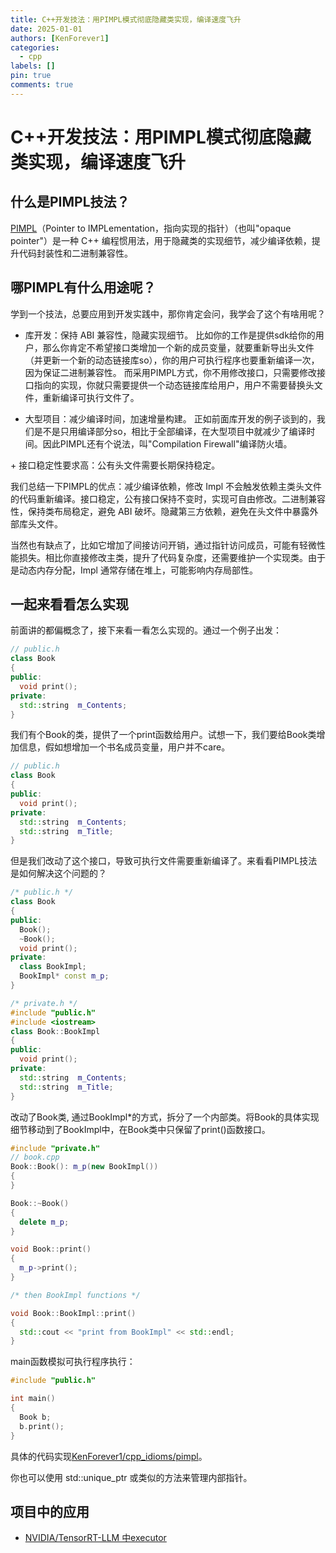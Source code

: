 ```yaml
---
title: C++开发技法：用PIMPL模式彻底隐藏类实现，编译速度飞升
date: 2025-01-01
authors: [KenForever1]
categories: 
  - cpp
labels: []
pin: true
comments: true
---
```


# C++开发技法：用PIMPL模式彻底隐藏类实现，编译速度飞升

## 什么是PIMPL技法？
<!-- more -->
[PIMPL‌](https://en.wikibooks.org/wiki/C%2B%2B_Programming/Idioms)（Pointer to IMPLementation，指向实现的指针）（也叫"opaque pointer"）是一种 C++ 编程惯用法，用于‌隐藏类的实现细节‌，减少编译依赖，提升代码封装性和二进制兼容性。

## 哪PIMPL有什么用途呢？

学到一个技法，总要应用到开发实践中，那你肯定会问，我学会了这个有啥用呢？

+ 库开发‌：保持 ABI 兼容性，隐藏实现细节。
比如你的工作是提供sdk给你的用户，那么你肯定不希望接口类增加一个新的成员变量，就要重新导出头文件（并更新一个新的动态链接库so），你的用户可执行程序也要重新编译一次，因为保证二进制兼容性。
而采用PIMPL方式，你不用修改接口，只需要修改接口指向的实现，你就只需要提供一个动态链接库给用户，用户不需要替换头文件，重新编译可执行文件了。

+ ‌大型项目‌：减少编译时间，加速增量构建。
正如前面库开发的例子谈到的，我们是不是只用编译部分so，相比于全部编译，在大型项目中就减少了编译时间。因此PIMPL还有个说法，叫"Compilation Firewall"编译防火墙。

‌+ 接口稳定性要求高‌：公有头文件需要长期保持稳定。

我们总结一下PIMPL的优点：‌减少编译依赖‌，修改 Impl 不会触发依赖主类头文件的代码重新编译。‌接口稳定，公有接口保持不变时，实现可自由修改。‌二进制兼容性‌，保持类布局稳定，避免 ABI 破坏。隐藏第三方依赖‌，避免在头文件中暴露外部库头文件。

当然也有缺点了‌，比如它增加了间接访问开销‌，通过指针访问成员，可能有轻微性能损失。‌相比你直接修改主类，提升了代码复杂度‌，还需要维护一个实现类。由于是动态内存分配‌，Impl 通常存储在堆上，可能影响内存局部性。

## 一起来看看怎么实现

前面讲的都偏概念了，接下来看一看怎么实现的。通过一个例子出发：

```c++
// public.h
class Book
{
public:
  void print();
private:
  std::string  m_Contents;
}
```
我们有个Book的类，提供了一个print函数给用户。试想一下，我们要给Book类增加信息，假如想增加一个书名成员变量，用户并不care。
```c++
// public.h
class Book
{
public:
  void print();
private:
  std::string  m_Contents;
  std::string  m_Title;
}
```
但是我们改动了这个接口，导致可执行文件需要重新编译了。来看看PIMPL技法是如何解决这个问题的？

```c++
/* public.h */
class Book
{
public:
  Book();
  ~Book();
  void print();
private:
  class BookImpl;
  BookImpl* const m_p;
}
```

```c++
/* private.h */
#include "public.h"
#include <iostream>
class Book::BookImpl
{
public:
  void print();
private:
  std::string  m_Contents;
  std::string  m_Title;
}
```

改动了Book类, 通过BookImpl*的方式，拆分了一个内部类。将Book的具体实现细节移动到了BookImpl中，在Book类中只保留了print()函数接口。

```c++
#include "private.h"
// book.cpp
Book::Book(): m_p(new BookImpl())
{
}

Book::~Book()
{
  delete m_p;
}

void Book::print()
{
  m_p->print();
}

/* then BookImpl functions */

void Book::BookImpl::print()
{
  std::cout << "print from BookImpl" << std::endl;
}
```
main函数模拟可执行程序执行：
```c++
#include "public.h"

int main()
{
  Book b;
  b.print();
}
```

具体的代码实现[KenForever1/cpp_idioms/pimpl](https://github.com/KenForever1/cpp_idioms)。

你也可以使用 std::unique_ptr<BookImpl> 或类似的方法来管理内部指针。

## 项目中的应用

+ [NVIDIA/TensorRT-LLM 中executor](https://github.com/NVIDIA/TensorRT-LLM/blob/main/cpp/tensorrt_llm/executor/executor.cpp)